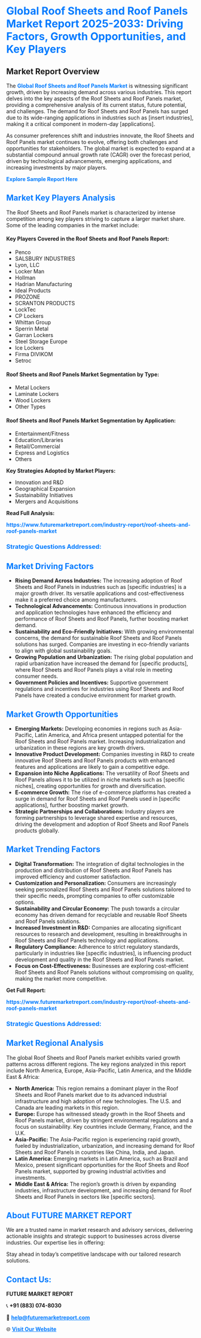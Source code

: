 <h1 style="color: #007BFF;">Global Roof Sheets and Roof Panels Market Report 2025-2033: Driving Factors, Growth Opportunities, and Key Players</h1>

<section id="overview">
<h2>Market Report Overview</h2>
<p>The <a href="https://www.futuremarketreport.com/industry-report/roof-sheets-and-roof-panels-market" style="color: #007BFF; text-decoration: none;"><strong>Global Roof Sheets and Roof Panels Market</strong></a> is witnessing significant growth, driven by increasing demand across various industries. This report delves into the key aspects of the Roof Sheets and Roof Panels market, providing a comprehensive analysis of its current status, future potential, and challenges. The demand for Roof Sheets and Roof Panels has surged due to its wide-ranging applications in industries such as [insert industries], making it a critical component in modern-day [applications].</p>
<p>As consumer preferences shift and industries innovate, the Roof Sheets and Roof Panels market continues to evolve, offering both challenges and opportunities for stakeholders. The global market is expected to expand at a substantial compound annual growth rate (CAGR) over the forecast period, driven by technological advancements, emerging applications, and increasing investments by major players.</p>
</section>

<section id="overview">
<p><a href="https://www.futuremarketreport.com/request-sample/reportId=32305" style="color: #007BFF; text-decoration: none;"><strong>Explore Sample Report Here</strong></a></p>
</section>

<section id="key-players">
<h2 style="color: #007BFF;">Market Key Players Analysis</h2>
<p>The Roof Sheets and Roof Panels market is characterized by intense competition among key players striving to capture a larger market share. Some of the leading companies in the market include:</p>
<h4>Key Players Covered in the Roof Sheets and Roof Panels Report:</h4>
<ul><li>Penco</li><li>SALSBURY INDUSTRIES</li><li>Lyon, LLC</li><li>Locker Man</li><li>Hollman</li><li>Hadrian Manufacturing</li><li>Ideal Products</li><li>PROZONE</li><li>SCRANTON PRODUCTS</li><li>LockTec</li><li>CP Lockers</li><li>Whittan Group</li><li>Sperrin Metal</li><li>Garran Lockers</li><li>Steel Storage Europe</li><li>Ice Lockers</li><li>Firma DIVIKOM</li><li>Setroc</li></ul>
<h4>Roof Sheets and Roof Panels Market Segmentation by Type:</h4>
<ul><li>Metal Lockers</li><li>Laminate Lockers</li><li>Wood Lockers</li><li>Other Types</li></ul>

<h4>Roof Sheets and Roof Panels Market Segmentation by Application:</h4>
<ul><li>Entertainment/Fitness</li><li>Education/Libraries</li><li>Retail/Commercial</li><li>Express and Logistics</li><li>Others</li></ul>
<p><strong>Key Strategies Adopted by Market Players:</strong></p>
<ul>
<li>Innovation and R&D</li>
<li>Geographical Expansion</li>
<li>Sustainability Initiatives</li>
<li>Mergers and Acquisitions</li>
</ul>
</section>

<section>
<p><strong>Read Full Analysis: </strong></p><a href="https://www.futuremarketreport.com/industry-report/roof-sheets-and-roof-panels-market" style="color: #007BFF; text-decoration: none;"><strong>https://www.futuremarketreport.com/industry-report/roof-sheets-and-roof-panels-market</strong></a>
<h3 style="color: #007BFF;">Strategic Questions Addressed:</h3>
</section>

<section id="driving-factors">
<h2 style="color: #007BFF;">Market Driving Factors</h2>
<ul>
<li><strong>Rising Demand Across Industries:</strong> The increasing adoption of Roof Sheets and Roof Panels in industries such as [specific industries] is a major growth driver. Its versatile applications and cost-effectiveness make it a preferred choice among manufacturers.</li>
<li><strong>Technological Advancements:</strong> Continuous innovations in production and application technologies have enhanced the efficiency and performance of Roof Sheets and Roof Panels, further boosting market demand.</li>
<li><strong>Sustainability and Eco-Friendly Initiatives:</strong> With growing environmental concerns, the demand for sustainable Roof Sheets and Roof Panels solutions has surged. Companies are investing in eco-friendly variants to align with global sustainability goals.</li>
<li><strong>Growing Population and Urbanization:</strong> The rising global population and rapid urbanization have increased the demand for [specific products], where Roof Sheets and Roof Panels plays a vital role in meeting consumer needs.</li>
<li><strong>Government Policies and Incentives:</strong> Supportive government regulations and incentives for industries using Roof Sheets and Roof Panels have created a conducive environment for market growth.</li>
</ul>
</section>

<section id="growth-opportunities">
<h2 style="color: #007BFF;">Market Growth Opportunities</h2>
<ul>
<li><strong>Emerging Markets:</strong> Developing economies in regions such as Asia-Pacific, Latin America, and Africa present untapped potential for the Roof Sheets and Roof Panels market. Increasing industrialization and urbanization in these regions are key growth drivers.</li>
<li><strong>Innovative Product Development:</strong> Companies investing in R&D to create innovative Roof Sheets and Roof Panels products with enhanced features and applications are likely to gain a competitive edge.</li>
<li><strong>Expansion into Niche Applications:</strong> The versatility of Roof Sheets and Roof Panels allows it to be utilized in niche markets such as [specific niches], creating opportunities for growth and diversification.</li>
<li><strong>E-commerce Growth:</strong> The rise of e-commerce platforms has created a surge in demand for Roof Sheets and Roof Panels used in [specific applications], further boosting market growth.</li>
<li><strong>Strategic Partnerships and Collaborations:</strong> Industry players are forming partnerships to leverage shared expertise and resources, driving the development and adoption of Roof Sheets and Roof Panels products globally.</li>
</ul>
</section>

<section id="trending-factors">
<h2 style="color: #007BFF;">Market Trending Factors</h2>
<ul>
<li><strong>Digital Transformation:</strong> The integration of digital technologies in the production and distribution of Roof Sheets and Roof Panels has improved efficiency and customer satisfaction.</li>
<li><strong>Customization and Personalization:</strong> Consumers are increasingly seeking personalized Roof Sheets and Roof Panels solutions tailored to their specific needs, prompting companies to offer customizable options.</li>
<li><strong>Sustainability and Circular Economy:</strong> The push towards a circular economy has driven demand for recyclable and reusable Roof Sheets and Roof Panels solutions.</li>
<li><strong>Increased Investment in R&D:</strong> Companies are allocating significant resources to research and development, resulting in breakthroughs in Roof Sheets and Roof Panels technology and applications.</li>
<li><strong>Regulatory Compliance:</strong> Adherence to strict regulatory standards, particularly in industries like [specific industries], is influencing product development and quality in the Roof Sheets and Roof Panels market.</li>
<li><strong>Focus on Cost-Effectiveness:</strong> Businesses are exploring cost-efficient Roof Sheets and Roof Panels solutions without compromising on quality, making the market more competitive.</li>
</ul>
</section>

<section>
<p><strong>Get Full Report: </strong></p><a href="https://www.futuremarketreport.com/industry-report/roof-sheets-and-roof-panels-market" style="color: #007BFF; text-decoration: none;"><strong>https://www.futuremarketreport.com/industry-report/roof-sheets-and-roof-panels-market</strong></a>
<h3 style="color: #007BFF;">Strategic Questions Addressed:</h3>
</section>


<section id="regional-analysis">
<h2 style="color: #007BFF;">Market Regional Analysis</h2>
<p>The global Roof Sheets and Roof Panels market exhibits varied growth patterns across different regions. The key regions analyzed in this report include North America, Europe, Asia-Pacific, Latin America, and the Middle East & Africa:</p>
<ul>
<li><strong>North America:</strong> This region remains a dominant player in the Roof Sheets and Roof Panels market due to its advanced industrial infrastructure and high adoption of new technologies. The U.S. and Canada are leading markets in this region.</li>
<li><strong>Europe:</strong> Europe has witnessed steady growth in the Roof Sheets and Roof Panels market, driven by stringent environmental regulations and a focus on sustainability. Key countries include Germany, France, and the U.K.</li>
<li><strong>Asia-Pacific:</strong> The Asia-Pacific region is experiencing rapid growth, fueled by industrialization, urbanization, and increasing demand for Roof Sheets and Roof Panels in countries like China, India, and Japan.</li>
<li><strong>Latin America:</strong> Emerging markets in Latin America, such as Brazil and Mexico, present significant opportunities for the Roof Sheets and Roof Panels market, supported by growing industrial activities and investments.</li>
<li><strong>Middle East & Africa:</strong> The region’s growth is driven by expanding industries, infrastructure development, and increasing demand for Roof Sheets and Roof Panels in sectors like [specific sectors].</li>
</ul>
</section>

<footer>
<h2 style="color: #007BFF;">About FUTURE MARKET REPORT</h2>
<p>We are a trusted name in market research and advisory services, delivering actionable insights and strategic support to businesses across diverse industries. Our expertise lies in offering:</p>

<p>Stay ahead in today’s competitive landscape with our tailored research solutions.</p>

<h2 style="color: #007BFF;">Contact Us:</h2>
<p><strong>FUTURE MARKET REPORT</strong></p>
<p>📞 <strong>+91 (883) 074-8030</strong></p>
<p>📧 <strong><a href="mailto:help@futuremarketreport.com" style="color: #007BFF;">help@futuremarketreport.com</a></strong></p>
<p>🌐 <strong><a href="https://www.futuremarketreport.com/" style="color: #007BFF;">Visit Our Website</a></strong></p>
</footer>